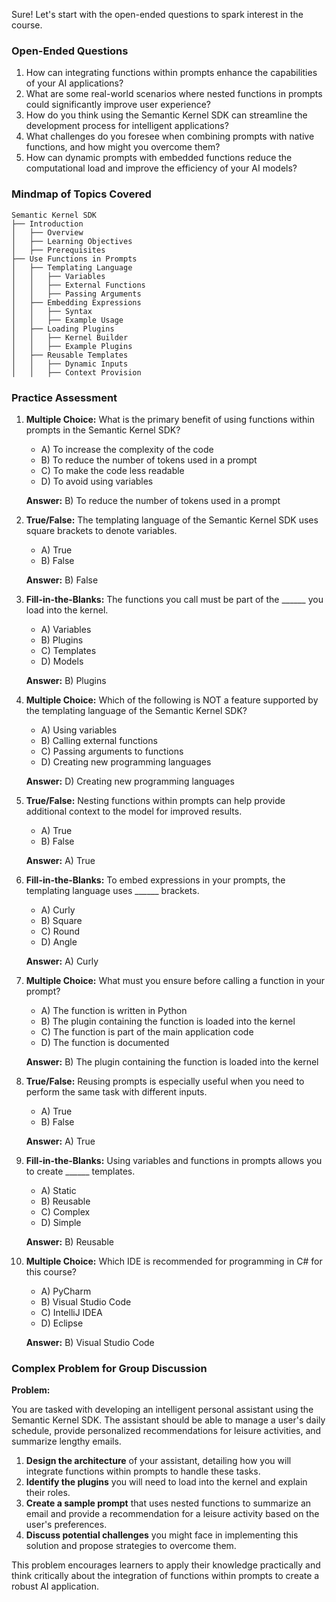 Sure! Let's start with the open-ended questions to spark interest in the course.

### Open-Ended Questions

1. How can integrating functions within prompts enhance the capabilities of your AI applications?
2. What are some real-world scenarios where nested functions in prompts could significantly improve user experience?
3. How do you think using the Semantic Kernel SDK can streamline the development process for intelligent applications?
4. What challenges do you foresee when combining prompts with native functions, and how might you overcome them?
5. How can dynamic prompts with embedded functions reduce the computational load and improve the efficiency of your AI models?

### Mindmap of Topics Covered

```
Semantic Kernel SDK
├── Introduction
│   ├── Overview
│   ├── Learning Objectives
│   ├── Prerequisites
├── Use Functions in Prompts
│   ├── Templating Language
│   │   ├── Variables
│   │   ├── External Functions
│   │   ├── Passing Arguments
│   ├── Embedding Expressions
│   │   ├── Syntax
│   │   ├── Example Usage
│   ├── Loading Plugins
│   │   ├── Kernel Builder
│   │   ├── Example Plugins
│   ├── Reusable Templates
│   │   ├── Dynamic Inputs
│   │   ├── Context Provision
```

### Practice Assessment

1. **Multiple Choice:** What is the primary benefit of using functions within prompts in the Semantic Kernel SDK?
   - A) To increase the complexity of the code
   - B) To reduce the number of tokens used in a prompt
   - C) To make the code less readable
   - D) To avoid using variables

   **Answer:** B) To reduce the number of tokens used in a prompt

2. **True/False:** The templating language of the Semantic Kernel SDK uses square brackets to denote variables.
   - A) True
   - B) False

   **Answer:** B) False

3. **Fill-in-the-Blanks:** The functions you call must be part of the ______ you load into the kernel.
   - A) Variables
   - B) Plugins
   - C) Templates
   - D) Models

   **Answer:** B) Plugins

4. **Multiple Choice:** Which of the following is NOT a feature supported by the templating language of the Semantic Kernel SDK?
   - A) Using variables
   - B) Calling external functions
   - C) Passing arguments to functions
   - D) Creating new programming languages

   **Answer:** D) Creating new programming languages

5. **True/False:** Nesting functions within prompts can help provide additional context to the model for improved results.
   - A) True
   - B) False

   **Answer:** A) True

6. **Fill-in-the-Blanks:** To embed expressions in your prompts, the templating language uses ______ brackets.
   - A) Curly
   - B) Square
   - C) Round
   - D) Angle

   **Answer:** A) Curly

7. **Multiple Choice:** What must you ensure before calling a function in your prompt?
   - A) The function is written in Python
   - B) The plugin containing the function is loaded into the kernel
   - C) The function is part of the main application code
   - D) The function is documented

   **Answer:** B) The plugin containing the function is loaded into the kernel

8. **True/False:** Reusing prompts is especially useful when you need to perform the same task with different inputs.
   - A) True
   - B) False

   **Answer:** A) True

9. **Fill-in-the-Blanks:** Using variables and functions in prompts allows you to create ______ templates.
   - A) Static
   - B) Reusable
   - C) Complex
   - D) Simple

   **Answer:** B) Reusable

10. **Multiple Choice:** Which IDE is recommended for programming in C# for this course?
    - A) PyCharm
    - B) Visual Studio Code
    - C) IntelliJ IDEA
    - D) Eclipse

    **Answer:** B) Visual Studio Code

### Complex Problem for Group Discussion

**Problem:**

You are tasked with developing an intelligent personal assistant using the Semantic Kernel SDK. The assistant should be able to manage a user's daily schedule, provide personalized recommendations for leisure activities, and summarize lengthy emails. 

1. **Design the architecture** of your assistant, detailing how you will integrate functions within prompts to handle these tasks.
2. **Identify the plugins** you will need to load into the kernel and explain their roles.
3. **Create a sample prompt** that uses nested functions to summarize an email and provide a recommendation for a leisure activity based on the user's preferences.
4. **Discuss potential challenges** you might face in implementing this solution and propose strategies to overcome them.

This problem encourages learners to apply their knowledge practically and think critically about the integration of functions within prompts to create a robust AI application.